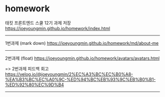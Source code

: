 # homework
태킷 프론트엔드 스쿨 12기 과제 저장 https://joeyoungmin.github.io/homework/index.html

---

1번과제 (mark down) https://joeyoungmin.github.io/homework/md/about-me

---

2번과제 (float) https://joeyoungmin.github.io/homework/avatars/avatars.html

=> 2번과제 피드백 회고 https://velog.io/@joeyoungmin/2%EC%A3%BC%EC%B0%A8-%EA%B3%BC%EC%A0%9C-%ED%94%BC%EB%93%9C%EB%B0%B1-%ED%92%80%EC%9D%B4

---
